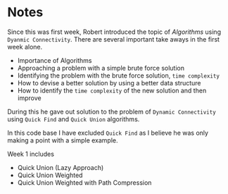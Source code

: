 # Notes

Since this was first week, Robert introduced the topic of _Algorithms_ using `Dyanmic Connectivity`.
There are several important take aways in the first week alone.

 - Importance of Algorithms
 - Approaching a problem with a simple brute force solution
 - Identifying the problem with the brute force solution, `time complexity`
 - How to devise a better solution by using a better data structure
 - How to identify the `time complexity` of the new solution and then improve


 During this he gave out solution to the problem of `Dynamic Connectivity` using `Quick Find` and `Quick Union` algorithms.

 In this code base I have excluded `Quick Find` as I believe he was only making a point with a simple example.

 Week 1 includes
  - Quick Union (Lazy Approach)
  - Quick Union Weighted
  - Quick Union Weighted with Path Compression